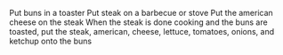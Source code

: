 Put buns in a toaster
Put steak on a barbecue or stove
Put the american cheese on the steak
When the steak is done cooking and the buns are toasted, put the steak, american, cheese, lettuce, tomatoes, onions, and ketchup onto the buns